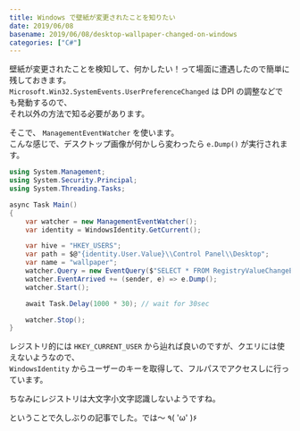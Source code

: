 ```yaml
---
title: Windows で壁紙が変更されたことを知りたい
date: 2019/06/08
basename: 2019/06/08/desktop-wallpaper-changed-on-windows
categories: ["C#"]
---
```


壁紙が変更されたことを検知して、何かしたい！って場面に遭遇したので簡単に残しておきます。  
`Microsoft.Win32.SystemEvents.UserPreferenceChanged` は DPI の調整などでも発動するので、  
それ以外の方法で知る必要があります。

そこで、 `ManagementEventWatcher` を使います。  
こんな感じで、デスクトップ画像が何かしら変わったら `e.Dump()` が実行されます。

```csharp
using System.Management;
using System.Security.Principal;
using System.Threading.Tasks;

async Task Main()
{
    var watcher = new ManagementEventWatcher();
    var identity = WindowsIdentity.GetCurrent();

    var hive = "HKEY_USERS";
    var path = $@"{identity.User.Value}\\Control Panel\\Desktop";
    var name = "wallpaper";
    watcher.Query = new EventQuery($"SELECT * FROM RegistryValueChangeEvent WHERE Hive = '{hive}' AND KeyPath = '{path}' AND ValueName = '{name}'");
    watcher.EventArrived += (sender, e) => e.Dump();
    watcher.Start();

    await Task.Delay(1000 * 30); // wait for 30sec

    watcher.Stop();
}
```

レジストリ的には `HKEY_CURRENT_USER` から辿れば良いのですが、クエリには使えないようなので、  
`WindowsIdentity` からユーザーのキーを取得して、フルパスでアクセスしに行っています。

ちなみにレジストリは大文字小文字認識しないようですね。

ということで久しぶりの記事でした。では～ ٩( 'ω' )۶
